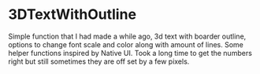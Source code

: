 # 3DTextWithOutline

Simple function that I had made a while ago, 3d text with boarder outline, options to change font scale and color along with amount of lines. Some helper functions inspired by Native UI. Took a long time to get the numbers right but still sometimes they are off set by a few pixels.
